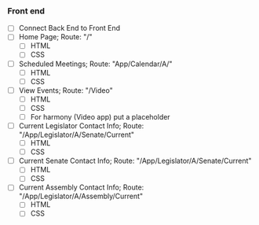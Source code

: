 ### Front end
- [ ] Connect Back End to Front End
- [ ] Home Page; Route: "/"
	- [ ] HTML
	- [ ] CSS
- [ ] Scheduled Meetings; Route: "App/Calendar/A/"
	- [ ] HTML
	- [ ]  CSS
- [ ] View Events; Route: "/Video"
	- [ ] HTML
	- [ ] CSS
	- [ ] For harmony (Video app) put a placeholder
- [ ] Current Legislator Contact Info; Route: "/App/Legislator/A/Senate/Current"
	- [ ] HTML
	- [ ] CSS
- [ ] Current Senate Contact Info; Route: "/App/Legislator/A/Senate/Current" 
	- [ ] HTML
	- [ ] CSS
- [ ] Current Assembly Contact Info; Route: "/App/Legislator/A/Assembly/Current"
	- [ ] HTML
	- [ ] CSS